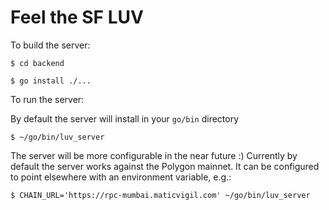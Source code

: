 # Feel the SF LUV

To build the server:

```
$ cd backend
```

```
$ go install ./...
```

To run the server:

By default the server will install in your `go/bin` directory

```
$ ~/go/bin/luv_server
```

The server will be more configurable in the near future :) 
Currently by default the server works against the Polygon mainnet.
It can be configured to point elsewhere with an environment variable, e.g.:

```
$ CHAIN_URL='https://rpc-mumbai.maticvigil.com' ~/go/bin/luv_server
```